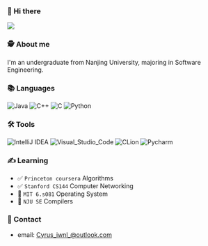 ### 👋 Hi there 
![](https://visitor-badge.glitch.me/badge?page_id=Cyrus-iwnl.readme)

### 🕵 About me
I'm an undergraduate from Nanjing University, majoring in Software Engineering.

### 📚 Languages
![Java](https://img.shields.io/badge/-Java-FC801D?style=flat&logo=java&logoColor=white)
![C++](https://img.shields.io/badge/-C++-FE2857?style=flat&logo=c%2B%2B&logoColor=white)
![C](https://img.shields.io/badge/-DD1265?style=flat&logo=c&logoColor=white)
![Python](https://img.shields.io/badge/-Python-FDB60D?style=flat&logo=python&logoColor=white)

### 🛠 Tools
![IntelliJ IDEA](https://img.shields.io/badge/-IntelliJ_IDEA-FE2857?style=flat&logo=IntelliJIDEA&logoColor=white)
![Visual_Studio_Code](https://img.shields.io/badge/-Visual_Studio_Code-white?style=flat&logo=VisualStudioCode&logoColor=087CFA)
![CLion](https://img.shields.io/badge/-CLion-087CFA?style=flat&logo=CLion&logoColor=white)
![Pycharm](https://img.shields.io/badge/-Pycharm-21D789?style=flat&logo=Pycharm&logoColor=white)

### ✍️ Learning
+ ✅ `Princeton coursera` Algorithms
+ ✅ `Stanford CS144` Computer Networking
+ 🚧 `MIT 6.s081` Operating System
+ 🚧 `NJU SE` Compilers

### 📧 Contact
+ email: Cyrus_iwnl_@outlook.com
